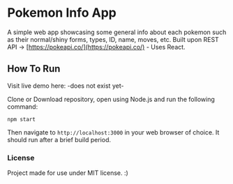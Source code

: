# Pokemon Info App

A simple web app showcasing some general info about each pokemon such as their normal/shiny forms, types, ID, name, moves, etc. Built upon REST API -> [https://pokeapi.co/](https://pokeapi.co/) - Uses React.

## How To Run

Visit live demo here: -does not exist yet-

Clone or Download repository, open using Node.js and run the following command:

`npm start`

Then navigate to `http://localhost:3000` in your web browser of choice. It should run after a brief build period.

### License

Project made for use under MIT license. :)
